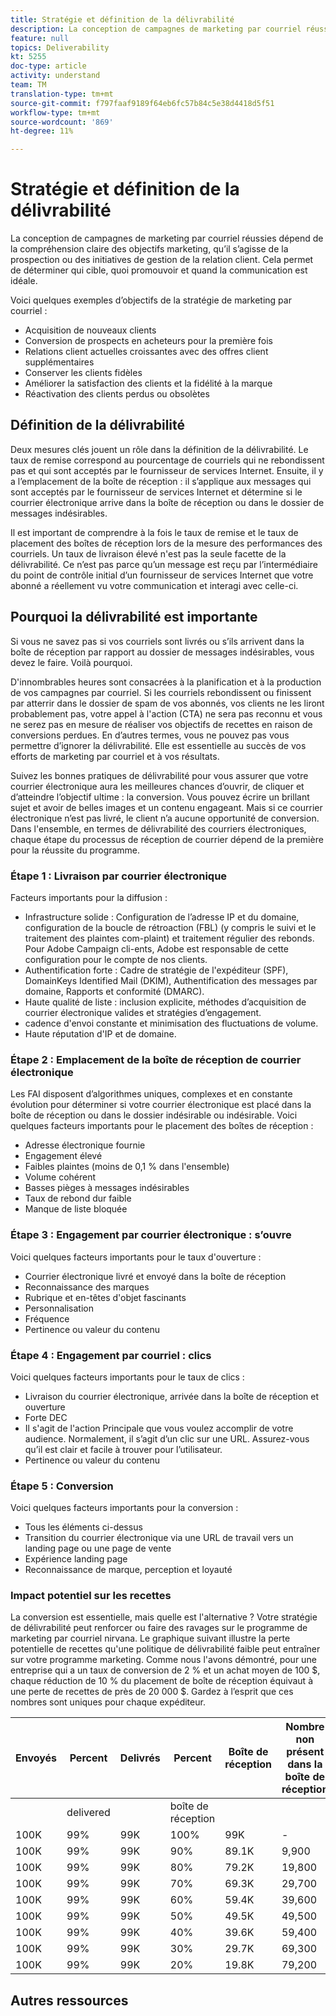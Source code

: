 ```yaml
---
title: Stratégie et définition de la délivrabilité
description: La conception de campagnes de marketing par courriel réussies dépend de la compréhension claire des objectifs marketing, qu’il s’agisse de la prospection ou des initiatives de gestion de la relation client. Cela permet de déterminer qui cible, quoi promouvoir et quand la communication est idéale.
feature: null
topics: Deliverability
kt: 5255
doc-type: article
activity: understand
team: TM
translation-type: tm+mt
source-git-commit: f797faaf9189f64eb6fc57b84c5e38d4418d5f51
workflow-type: tm+mt
source-wordcount: '869'
ht-degree: 11%

---
```



# Stratégie et définition de la délivrabilité

La conception de campagnes de marketing par courriel réussies dépend de la compréhension claire des objectifs marketing, qu’il s’agisse de la prospection ou des initiatives de gestion de la relation client. Cela permet de déterminer qui cible, quoi promouvoir et quand la communication est idéale.

Voici quelques exemples d’objectifs de la stratégie de marketing par courriel :

* Acquisition de nouveaux clients
* Conversion de prospects en acheteurs pour la première fois
* Relations client actuelles croissantes avec des offres client supplémentaires
* Conserver les clients fidèles
* Améliorer la satisfaction des clients et la fidélité à la marque
* Réactivation des clients perdus ou obsolètes

## Définition de la délivrabilité

Deux mesures clés jouent un rôle dans la définition de la délivrabilité. Le taux de remise correspond au pourcentage de courriels qui ne rebondissent pas et qui sont acceptés par le fournisseur de services Internet. Ensuite, il y a l’emplacement de la boîte de réception : il s’applique aux messages qui sont acceptés par le fournisseur de services Internet et détermine si le courrier électronique arrive dans la boîte de réception ou dans le dossier de messages indésirables.

Il est important de comprendre à la fois le taux de remise et le taux de placement des boîtes de réception lors de la mesure des performances des courriels. Un taux de livraison élevé n&#39;est pas la seule facette de la délivrabilité. Ce n’est pas parce qu’un message est reçu par l’intermédiaire du point de contrôle initial d’un fournisseur de services Internet que votre abonné a réellement vu votre communication et interagi avec celle-ci.

## Pourquoi la délivrabilité est importante

Si vous ne savez pas si vos courriels sont livrés ou s’ils arrivent dans la boîte de réception par rapport au dossier de messages indésirables, vous devez le faire. Voilà pourquoi.

D&#39;innombrables heures sont consacrées à la planification et à la production de vos campagnes par courriel. Si les courriels rebondissent ou finissent par atterrir dans le dossier de spam de vos abonnés, vos clients ne les liront probablement pas, votre appel à l&#39;action (CTA) ne sera pas reconnu et vous ne serez pas en mesure de réaliser vos objectifs de recettes en raison de conversions perdues. En d’autres termes, vous ne pouvez pas vous permettre d’ignorer la délivrabilité. Elle est essentielle au succès de vos efforts de marketing par courriel et à vos résultats.

Suivez les bonnes pratiques de délivrabilité pour vous assurer que votre courrier électronique aura les meilleures chances d’ouvrir, de cliquer et d’atteindre l’objectif ultime : la conversion. Vous pouvez écrire un brillant sujet et avoir de belles images et un contenu engageant. Mais si ce courrier électronique n’est pas livré, le client n’a aucune opportunité de conversion. Dans l&#39;ensemble, en termes de délivrabilité des courriers électroniques, chaque étape du processus de réception de courrier dépend de la première pour la réussite du programme.

### Étape 1 : Livraison par courrier électronique

Facteurs importants pour la diffusion :

* Infrastructure solide : Configuration de l’adresse IP et du domaine, configuration de la boucle de rétroaction (FBL) (y compris le suivi et le traitement des plaintes com-plaint) et traitement régulier des rebonds. Pour Adobe Campaign cli-ents, Adobe est responsable de cette configuration pour le compte de nos clients.
* Authentification forte : Cadre de stratégie de l&#39;expéditeur (SPF), DomainKeys Identified Mail (DKIM), Authentification des messages par domaine, Rapports et conformité (DMARC).
* Haute qualité de liste : inclusion explicite, méthodes d’acquisition de courrier électronique valides et stratégies d’engagement.
* cadence d&#39;envoi constante et minimisation des fluctuations de volume.
* Haute réputation d&#39;IP et de domaine.

### Étape 2 : Emplacement de la boîte de réception de courrier électronique

Les FAI disposent d’algorithmes uniques, complexes et en constante évolution pour déterminer si votre courrier électronique est placé dans la boîte de réception ou dans le dossier indésirable ou indésirable.
Voici quelques facteurs importants pour le placement des boîtes de réception :

* Adresse électronique fournie
* Engagement élevé
* Faibles plaintes (moins de 0,1 % dans l&#39;ensemble)
* Volume cohérent
* Basses pièges à messages indésirables
* Taux de rebond dur faible
* Manque de liste bloquée

### Étape 3 : Engagement par courrier électronique : s’ouvre

Voici quelques facteurs importants pour le taux d&#39;ouverture :

* Courrier électronique livré et envoyé dans la boîte de réception
* Reconnaissance des marques
* Rubrique et en-têtes d&#39;objet fascinants
* Personnalisation     
* Fréquence
* Pertinence ou valeur du contenu

### Étape 4 : Engagement par courriel : clics

Voici quelques facteurs importants pour le taux de clics :

* Livraison du courrier électronique, arrivée dans la boîte de réception et ouverture
* Forte DEC
* Il s&#39;agit de l&#39;action Principale que vous voulez accomplir de votre audience. Normalement, il s’agit d’un clic sur une URL. Assurez-vous qu’il est clair et facile à trouver pour l’utilisateur.
* Pertinence ou valeur du contenu

### Étape 5 : Conversion

Voici quelques facteurs importants pour la conversion :

* Tous les éléments ci-dessus
* Transition du courrier électronique via une URL de travail vers un landing page ou une page de vente
* Expérience landing page
* Reconnaissance de marque, perception et loyauté

### Impact potentiel sur les recettes

La conversion est essentielle, mais quelle est l&#39;alternative ? Votre stratégie de délivrabilité peut renforcer ou faire des ravages sur le programme de marketing par courriel nirvana. Le graphique suivant illustre la perte potentielle de recettes qu&#39;une politique de délivrabilité faible peut entraîner sur votre programme marketing. Comme nous l&#39;avons démontré, pour une entreprise qui a un taux de conversion de 2 % et un achat moyen de 100 $, chaque réduction de 10 % du placement de boîte de réception équivaut à une perte de recettes de près de 20 000 $. Gardez à l’esprit que ces nombres sont uniques pour chaque expéditeur.

| Envoyés | Percent | Delivrés | Percent | Boîte de réception | Nombre non présent dans la boîte de réception | Taux de conversion | Nombre de pertes | Moyenne | Perdu |
|------|-----------|-----------|----------|-------|---------------------|-----------------|-----------------|----------|-----------|
|  | delivered |  | boîte de réception |  |  |  | Conversions | purchase | recette |
| 100K | 99% | 99K | 100% | 99K | - | 2% | 0 | $100 | $ - |
| 100K | 99% | 99K | 90% | 89.1K | 9,900 | 2% | 198 | $100 | $19,800 |
| 100K | 99% | 99K | 80% | 79.2K | 19,800 | 2% | 396 | $100 | $39,600 |
| 100K | 99% | 99K | 70% | 69.3K | 29,700 | 2% | 594 | $100 | $59,400 |
| 100K | 99% | 99K | 60% | 59.4K | 39,600 | 2% | 792 | $100 | $79,200 |
| 100K | 99% | 99K | 50% | 49.5K | 49,500 | 2% | 990 | $100 | $99,000 |
| 100K | 99% | 99K | 40% | 39.6K | 59,400 | 2% | 1188 | $100 | $118,800 |
| 100K | 99% | 99K | 30% | 29.7K | 69,300 | 2% | 1386 | $100 | $138,600 |
| 100K | 99% | 99K | 20% | 19.8K | 79,200 | 2% | 1584 | $100 | $158,400 |

## Autres ressources

